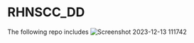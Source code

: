 # RHNSCC_DD
The following repo includes 
![Screenshot 2023-12-13 111742](https://github.com/RayHelyar/RHNSCC_DD/assets/153661461/ac5306f7-22c6-4457-9df2-b7f909411197)
